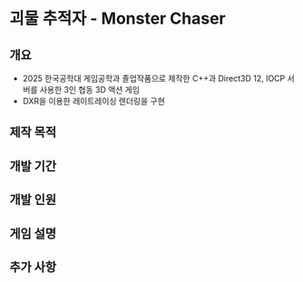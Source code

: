 # 괴물 추적자 - Monster Chaser

## 개요
+ 2025 한국공학대 게임공학과 졸업작품으로 제작한 C++과 Direct3D 12, IOCP 서버를 사용한 3인 협동 3D 액션 게임
+ DXR을 이용한 레이트레이싱 렌더링을 구현

## 제작 목적

## 개발 기간

## 개발 인원

## 게임 설명

## 추가 사항
